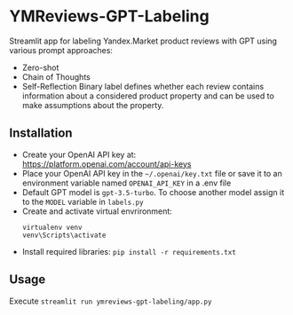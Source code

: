 # YMReviews-GPT-Labeling
 Streamlit app for labeling Yandex.Market product reviews with GPT using various prompt approaches:
 - Zero-shot
 - Chain of Thoughts
 - Self-Reflection
 Binary label defines whether each review contains information about a considered product property and can be used to make assumptions about the property.  

## Installation
 - Create your OpenAI API key at: https://platform.openai.com/account/api-keys  
 - Place your OpenAI API key in the `~/.openai/key.txt` file or save it to an environment variable named `OPENAI_API_KEY` in a .env file
 - Default GPT model is `gpt-3.5-turbo`. To choose another model assign it to the `MODEL` variable in `labels.py`
 - Create and activate virtual envrironment:  
    ```
    virtualenv venv
    venv\Scripts\activate
    ```
 - Install required libraries: `pip install -r requirements.txt`

## Usage
 Execute `streamlit run ymreviews-gpt-labeling/app.py`